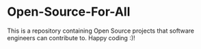 # Open-Source-For-All
This is a repository containing Open Source projects that software engineers can contribute to. Happy coding :)!
